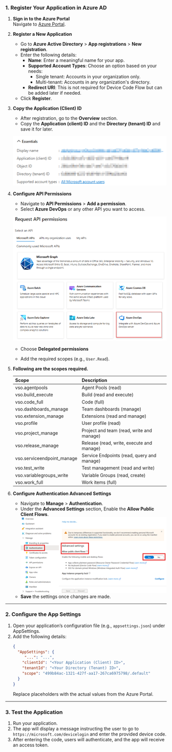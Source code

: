 ### **1. Register Your Application in Azure AD**

1. **Sign in to the Azure Portal**  
   Navigate to [Azure Portal](https://portal.azure.com).

2. **Register a New Application**
   - Go to **Azure Active Directory** > **App registrations** > **New registration**.
   - Enter the following details:
     - **Name**: Enter a meaningful name for your app.
     - **Supported Account Types**: Choose an option based on your needs:
       - Single tenant: Accounts in your organization only.
       - Multi-tenant: Accounts in any organization's directory.
     - **Redirect URI**: This is not required for Device Code Flow but can be added later if needed.
   - Click **Register**.

3. **Copy the Application (Client) ID**
   - After registration, go to the **Overview** section.
   - Copy the **Application (client) ID** and the **Directory (tenant) ID** and save it for later.
    
    ![image](/docs/Images/AppDetails.png)

4. **Configure API Permissions**
   - Navigate to **API Permissions** > **Add a permission**.
   - Select **Azure DevOps** or any other API you want to access.

    ![image](/docs/Images/ChooseAPI.png)

   - Choose **Delegated permissions**

   - Add the required scopes (e.g., `User.Read`).

5. **Following are the scopes required.**
   
    | Scope                     | Description                              | 
    |---------------------------|------------------------------------------|
    | vso.agentpools            | Agent Pools (read)                       | 
    | vso.build_execute         | Build (read and execute)                 | 
    | vso.code_full             | Code (full)                              | 
    | vso.dashboards_manage     | Team dashboards (manage)                 | 
    | vso.extension_manage      | Extensions (read and manage)             | 
    | vso.profile               | User profile (read)                      | 
    | vso.project_manage        | Project and team (read, write and manage)| 
    | vso.release_manage        | Release (read, write, execute and manage)| 
    | vso.serviceendpoint_manage| Service Endpoints (read, query and manage)|
    | vso.test_write            | Test management (read and write)         | 
    | vso.variablegroups_write  | Variable Groups (read, create)           | 
    | vso.work_full             | Work items (full)                        | 

6. **Configure Authentication Advanced Settings**
   - Navigate to **Manage** > **Authentication**.
   - Under the **Advanced Settings** section, Enable the **Allow Public Client Flows**.
   ![image](Images/AdvancedSettings.png)
   - **Save** the settings once changes are made.
---

### **2. Configure the App Settings**
1. Open your application’s configuration file (e.g., `appsettings.json`) under AppSettings.
2. Add the following details:
   ```json
   {
     "AppSettings": {
        "...": "...",
       "clientId": "<Your Application (Client) ID>",
       "tenantId": "<Your Directory (Tenant) ID>",
       "scope": "499b84ac-1321-427f-aa17-267ca6975798/.default"
     }
   }
   ```
   Replace placeholders with the actual values from the Azure Portal.

---

### **3. Test the Application**
1. Run your application.
2. The app will display a message instructing the user to go to `https://microsoft.com/devicelogin` and enter the provided device code.
3. After entering the code, users will authenticate, and the app will receive an access token.

